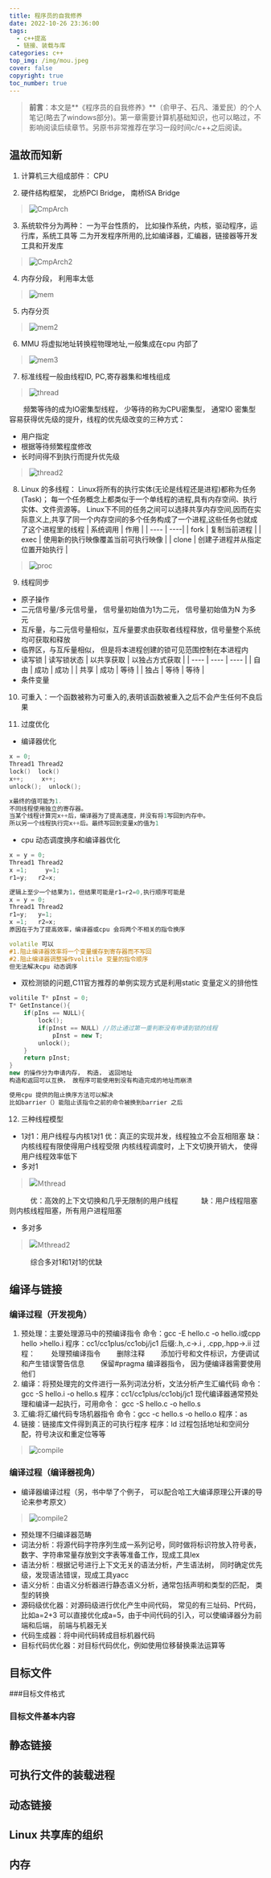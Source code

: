 ```yaml
---
title: 程序员的自我修养
date: 2022-10-26 23:36:00
tags: 
  - c++提高
  - 链接、装载与库
categories: c++
top_img: /img/mou.jpeg
cover: false
copyright: true
toc_number: true
---
```


> **前言**：本文是**《程序员的自我修养》**（俞甲子、石凡、潘爱民）的个人笔记(略去了windows部分)。第一章需要计算机基础知识，也可以略过，不影响阅读后续章节。另原书非常推荐在学习一段时间c/c++之后阅读。

## 温故而知新
1. 计算机三大组成部件： CPU

2. 硬件结构框架， 北桥PCI Bridge， 南桥ISA Bridge
> ![CmpArch](assets/SelfImp/CmpArch.png)

3. 系统软件分为两种：
  一为平台性质的， 比如操作系统，内核，驱动程序，运行库，系统工具等
  二为开发程序所用的,比如编译器，汇编器，链接器等开发工具和开发库
> ![CmpArch2](assets/SelfImp/CmpArch2.png)

4. 内存分段， 利用率太低
> ![mem](assets/SelfImp/mem.png)

5. 内存分页
> ![mem2](assets/SelfImp/mem2.png)

6. MMU 将虚拟地址转换程物理地址,一般集成在cpu 内部了
> ![mem3](assets/SelfImp/mem3.png)

7. 标准线程一般由线程ID, PC,寄存器集和堆栈组成
> ![thread](assets/SelfImp/thread.png)


　　频繁等待的成为IO密集型线程， 少等待的称为CPU密集型， 通常IO 密集型容易获得优先级的提升，线程的优先级改变的三种方式：
* 用户指定
* 根据等待频繁程度修改
* 长时间得不到执行而提升优先级
> ![thread2](assets/SelfImp/thread2.png)

8. Linux 的多线程：
Linux将所有的执行实体(无论是线程还是进程)都称为任务(Task)；
       每一个任务概念上都类似于一个单线程的进程,具有内存空间、执行实体、文件资源等。
       Linux下不同的任务之间可以选择共享内存空间,因而在实际意义上,共享了同一个内存空间的多个任务构成了一个进程,这些任务也就成了这个进程里的线程
| 系统调用 | 作用 |
| ---- | ----|
| fork | 复制当前进程 |
| exec | 使用新的执行映像覆盖当前可执行映像 |
| clone | 创建子进程并从指定位置开始执行 |
> ![proc](assets/SelfImp/proc.png)

9. 线程同步
* 原子操作
* 二元信号量/多元信号量， 信号量初始值为1为二元， 信号量初始值为N 为多元
* 互斥量，与二元信号量相似，互斥量要求由获取者线程释放，信号量整个系统均可获取和释放
* 临界区，与互斥量相似， 但是将本进程创建的锁可见范围控制在本进程内
* 读写锁
| 读写锁状态 | 以共享获取 | 以独占方式获取 |
| ---- | ---- | ---- |
| 自由 | 成功 | 成功 |
| 共享 | 成功 | 等待 |
| 独占 | 等待 | 等待 |
* 条件变量

10. 可重入：一个函数被称为可重入的,表明该函数被重入之后不会产生任何不良后果

11. 过度优化
* 编译器优化
```c++
x = 0;
Thread1 Thread2
lock()  lock()
x++;     x++;
unlock();  unlock();

x最终的值可能为1. 
不同线程使用独立的寄存器。
当某个线程计算完x++后，编译器为了提高速度，并没有将1写回到内存中。
所以另一个线程执行完x++后。最终写回到变量x的值为1
```
* cpu 动态调度换序和编译器优化
```c++
x = y = 0;
Thread1 Thread2
x =1;     y=1;
r1=y;   r2=x;

逻辑上至少一个结果为1，但结果可能是r1=r2=0,执行顺序可能是
x = y = 0;
Thread1 Thread2
r1=y;   y=1;
x =1;   r2=x;
原因在于为了提高效率，编译器或cpu 会将两个不相关的指令换序

volatile 可以
#1.阻止编译器效率将一个变量缓存到寄存器而不写回
#2.阻止编译器调整操作volitile 变量的指令顺序
但无法解决cpu 动态调序
```
* 双检测锁的问题,C11官方推荐的单例实现方式是利用static 变量定义的排他性
```c++
volitile T* pInst = 0;
T* GetInstance(){
    if(pIns == NULL){
        lock();
        if(pInst == NULL) //防止通过第一重判断没有申请到锁的线程
            pInst = new T;
        unlock();                
    }
    return pInst;
}
new 的操作分为申请内存， 构造， 返回地址
构造和返回可以互换， 故程序可能使用到没有构造完成的地址而崩溃

使用cpu 提供的阻止换序方法可以解决
比如barrier（）能阻止该指令之前的命令被换到barrier 之后
```

12. 三种线程模型
* 1对1：用户线程与内核1对1
优：真正的实现并发，线程独立不会互相阻塞
缺：内核线程有限使得用户线程受限
内核线程调度时，上下文切换开销大， 使得用户线程效率低下
* 多对1
> ![Ｍthread](assets/SelfImp/Mthread.png)

　　　优：高效的上下文切换和几乎无限制的用户线程
　　　缺：用户线程阻塞则内核线程阻塞，所有用户进程阻塞
* 多对多
> ![Ｍthread2](assets/SelfImp/Mthread.png)

　　　综合多对1和1对1的优缺






## 编译与链接
### 编译过程（开发视角）
1. 预处理：主要处理源马中的预编译指令
命令：gcc -E hello.c -o hello.i或cpp hello >hello.i
程序：cc1/cc1plus/cc1obj/jc1
后缀:.h,.c->.i , .cpp,.hpp->.ii
过程：
　　处理预编译指令
　　删除注释
　　添加行号和文件标识，方便调试和产生错误警告信息
　　保留#pragma 编译器指令， 因为便编译器需要使用他们
2. 编译：将预处理完的文件进行一系列词法分析，文法分析产生汇编代码
命令：gcc -S hello.i -o hello.s
程序：cc1/cc1plus/cc1obj/jc1
现代编译器通常预处理和编译一起执行，可用命令：
gcc -S hello.c -o hello.s
3. 汇编:将汇编代码专场机器指令
命令：gcc -c hello.s -o hello.o
程序：as
4. 链接：链接库文件得到真正的可执行程序
程序：ld
过程包括地址和空间分配，符号决议和重定位等等
> ![compile](assets/SelfImp/compile.png)
### 编译过程（编译器视角）
* 编译器编译过程（另，书中举了个例子， 可以配合哈工大编译原理公开课的导论来参考原文）
> ![compile2](assets/SelfImp/compile2.png)
* 预处理不归编译器范畴
*  词法分析：将源代码字符序列生成一系列记号，同时做将标识符放入符号表，数字、字符串常量存放到文字表等准备工作，现成工具lex
* 语法分析：根据记号进行上下文无关的语法分析，产生语法树， 同时确定优先级，发现语法错误，现成工具yacc
* 语义分析：由语义分析器进行静态语义分析，通常包括声明和类型的匹配， 类型的转换
* 源码级优化器：对源码级进行优化产生中间代码， 常见的有三址码、P代码， 比如a=2+3 可以直接优化成a=5，由于中间代码的引入，可以使编译器分为前端和后端， 前端与机器无关
* 代码生成器：将中间代码转成目标机器代码
* 目标代码优化器：对目标代码优化，例如使用位移替换乘法运算等

## 目标文件
###目标文件格式
### 目标文件基本内容
## 静态链接
## 可执行文件的装载进程
## 动态链接
## Linux 共享库的组织
## 内存